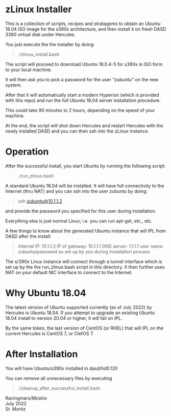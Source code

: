 zLinux Installer
================


This is a collection of scripts, recipes and stratagems to obtain an Ubuntu 18.04 ISO image for the s390x architecture, and then install it on fresh DASD 3390 virtual disk under Hercules.

You just execute the the installer by doing:

>./zlinux_install.bash

The script will proceed to download Ubuntu 18.0.4-5 for s390x in ISO form to your local machine.

It will then ask you to pick a password for the user "zubuntu" on the new system.

After that it will automatically start a modern Hyperion (which is provided with this repo) and run the full Ubuntu 18.04 server installation procedure.

This could take 90 minutes to 2 hours, depending on the speed of your machine.

At the end, the script will shut down Hercules and restart Hercules with the newly installed DASD and you can then ssh into the zLinux instance.



Operation
=========

After the successful install, you start Ubuntu by running the following script:

>./run_zlinux.bash

A standard Ubuntu 18.04 will be installed. It will have full connectivity to the Internet (thru NAT) and you can ssh into the user zubuntu by doing:

>ssh zubuntu@10.1.1.2

and provide the password you specified for this user during installation.

Everything else is just normal Linux; i.e. you can run apt-get, etc., etc.

A few things to know about the generated Ubuntu instance that will IPL from DASD after the install:

>Internal IP:   10.1.1.2
>IP of gateway: 10.1.1.1
>DNS server:    1.1.1.1
>user name:     zubuntu/password as set up by you during installation process

The s/390x Linux instance will connect through a tunnel interface which is set up by the the run_zlinux.bash script in this directory. It then further uses NAT on your default NIC interface to connect to the Internet.



Why Ubuntu 18.04
================

The latest version of Ubuntu supported currently (as of July 2022) by Hercules is Ubuntu 18.04. If you attempt to upgrade an existing Ubuntu 18.04 install to version 20.04 or higher, it will fail on IPL.

By the same token, the last version of CentOS (or RHEL) that will IPL on the current Hercules is CentOS 7, or ClefOS 7.



After Installation
==================

You will have Ubuntu/s390x installed in dasd/hd0.120

You can remove all unnecessary files by executing

>./cleanup_after_successful_install.bash



Racingmars/Moshix  
July 2022  
St. Moritz  
